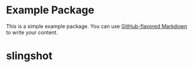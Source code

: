 # Example Package

This is a simple example package. You can use
[GitHub-flavored Markdown](https://guides.github.com/features/mastering-markdown/)
to write your content.
# slingshot
